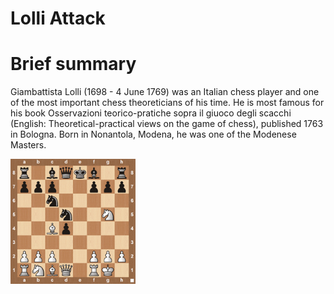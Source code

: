 
Lolli Attack
============

# Brief summary


Giambattista Lolli (1698 - 4 June 1769) was an Italian chess player and one of the most important chess theoreticians of his time. He is most famous for his book Osservazioni teorico-pratiche sopra il giuoco degli scacchi (English: Theoretical-practical views on the game of chess), published 1763 in Bologna. Born in Nonantola, Modena, he was one of the Modenese Masters.

<img src="../img/Lolli Attack.jpg" width="200"/>